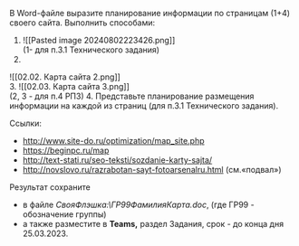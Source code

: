 В Word-файле выразите планирование информации по страницам (1+4) своего сайта.
Выполнить способами:

1. ![[Pasted image 20240802223426.png]]  
(1- для п.3.1 Технического задания)
2.
![[02.02. Карта сайта 2.png]]  
3. ![[02.03. Карта сайта 3.png]]  
(2, 3 - для п.4 РПЗ)
4. Представьте планирование размещения информации на каждой из страниц (для п.3.1 Технического задания).
  
Ссылки:
- http://www.site-do.ru/optimization/map_site.php
- https://beginpc.ru/map
- http://text-stati.ru/seo-teksti/sozdanie-karty-sajta/
- http://novslovo.ru/razrabotan-sayt-fotoarsenalru.html (см.«подвал»)
  
Результат сохраните
- в файле *СвояФлэшка:\\ГР99ФамилияКарта.doc*, (где ГР99 - обозначение группы)
- а также разместите в **Teams,** раздел Задания, срок - до конца дня 25.03.2023.